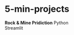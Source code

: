 # 5-min-projects

**Rock & Mine Pridiction**
Python                                                                                                                                                                                                                   
Streamlit

